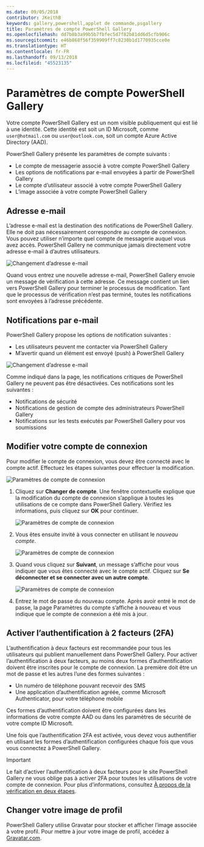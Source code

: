 ```yaml
---
ms.date: 09/05/2018
contributor: JKeithB
keywords: gallery,powershell,applet de commande,psgallery
title: Paramètres de compte PowerShell Gallery
ms.openlocfilehash: dd7b8b3a99b5b7fbfec5d7f82b81dd6d5cfb906c
ms.sourcegitcommit: e46b868f56f359909ff7c8230b1d1770935cce0e
ms.translationtype: HT
ms.contentlocale: fr-FR
ms.lasthandoff: 09/13/2018
ms.locfileid: "45523135"
---
```

# <a name="powershell-gallery-account-settings"></a>Paramètres de compte PowerShell Gallery

Votre compte PowerShell Gallery est un nom visible publiquement qui est lié à une identité. Cette identité est soit un ID Microsoft, comme `user@hotmail.com` ou `user@outlook.com`, soit un compte Azure Active Directory (AAD).

PowerShell Gallery présente les paramètres de compte suivants :

- Le compte de messagerie associé à votre compte PowerShell Gallery
- Les options de notifications par e-mail envoyées à partir de PowerShell Gallery
- Le compte d’utilisateur associé à votre compte PowerShell Gallery
- L’image associée à votre compte PowerShell Gallery

## <a name="email-address"></a>Adresse e-mail

L’adresse e-mail est la destination des notifications de PowerShell Gallery. Elle ne doit pas nécessairement correspondre au compte de connexion. Vous pouvez utiliser n’importe quel compte de messagerie auquel vous avez accès. PowerShell Gallery ne communique jamais directement votre adresse e-mail à d’autres utilisateurs.

![Changement d’adresse e-mail](../../Images/PSGallery_AcccountEmailAddress.png)

Quand vous entrez une nouvelle adresse e-mail, PowerShell Gallery envoie un message de vérification à cette adresse. Ce message contient un lien vers PowerShell Gallery pour terminer le processus de modification. Tant que le processus de vérification n’est pas terminé, toutes les notifications sont envoyées à l’adresse précédente.

## <a name="email-notifications"></a>Notifications par e-mail

PowerShell Gallery propose les options de notification suivantes :

- Les utilisateurs peuvent me contacter via PowerShell Gallery
- M’avertir quand un élément est envoyé (push) à PowerShell Gallery

![Changement d’adresse e-mail](../../Images/PSGallery_AccountEmailOptions.png)

Comme indiqué dans la page, les notifications critiques de PowerShell Gallery ne peuvent pas être désactivées.
Ces notifications sont les suivantes :

- Notifications de sécurité
- Notifications de gestion de compte des administrateurs PowerShell Gallery
- Notifications sur les tests exécutés par PowerShell Gallery pour vos soumissions

## <a name="change-your-login-account"></a>Modifier votre compte de connexion

Pour modifier le compte de connexion, vous devez être connecté avec le compte actif. Effectuez les étapes suivantes pour effectuer la modification.

![Paramètres de compte de connexion](../../Images/PSGallery_LoginAccountSettings.png)

1. Cliquez sur **Changer de compte**. Une fenêtre contextuelle explique que la modification du compte de connexion s’applique à toutes les utilisations de ce compte dans PowerShell Gallery. Vérifiez les informations, puis cliquez sur **OK** pour continuer.

   ![Paramètres de compte de connexion](../../Images/PSGallery_LoginAccountChange-1.png)

2. Vous êtes ensuite invité à vous connecter en utilisant le _nouveau compte_.

   ![Paramètres de compte de connexion](../../Images/PSGallery_LoginAccountChange-2.png)

3. Quand vous cliquez sur **Suivant**, un message s’affiche pour vous indiquer que vous êtes connecté avec le compte actif.
   Cliquez sur **Se déconnecter et se connecter avec un autre compte**.

   ![Paramètres de compte de connexion](../../Images/PSGallery_LoginAccountChange-3.png)

4. Entrez le mot de passe du nouveau compte. Après avoir entré le mot de passe, la page Paramètres du compte s’affiche à nouveau et vous indique que le compte de connexion a été mis à jour.


## <a name="enable-two-factor-authentication-2fa"></a>Activer l’authentification à 2 facteurs (2FA)

L’authentification à deux facteurs est recommandée pour tous les utilisateurs qui publient manuellement dans PowerShell Gallery. Pour activer l’authentification à deux facteurs, au moins deux formes d’authentification doivent être inscrites pour le compte de connexion. La première doit être un mot de passe et les autres l’une des formes suivantes :

- Un numéro de téléphone pouvant recevoir des SMS
- Une application d’authentification agréée, comme Microsoft Authenticator, pour votre téléphone mobile

Ces formes d’authentification doivent être configurées dans les informations de votre compte AAD ou dans les paramètres de sécurité de votre compte ID Microsoft.

Une fois que l’authentification 2FA est activée, vous devez vous authentifier en utilisant les formes d’authentification configurées chaque fois que vous vous connectez à PowerShell Gallery.

> [!IMPORTANT]
> Le fait d’activer l’authentification à deux facteurs pour le site PowerShell Gallery ne vous oblige pas à activer 2FA pour toutes les utilisations de votre compte de connexion. Pour plus d’informations, consultez [À propos de la vérification en deux étapes](https://support.microsoft.com/help/12408/microsoft-account-about-two-step-verification).

## <a name="change-your-profile-picture"></a>Changer votre image de profil

PowerShell Gallery utilise Gravatar pour stocker et afficher l’image associée à votre profil. Pour mettre à jour votre image de profil, accédez à [Gravatar.com](http://www.gravatar.com/).
